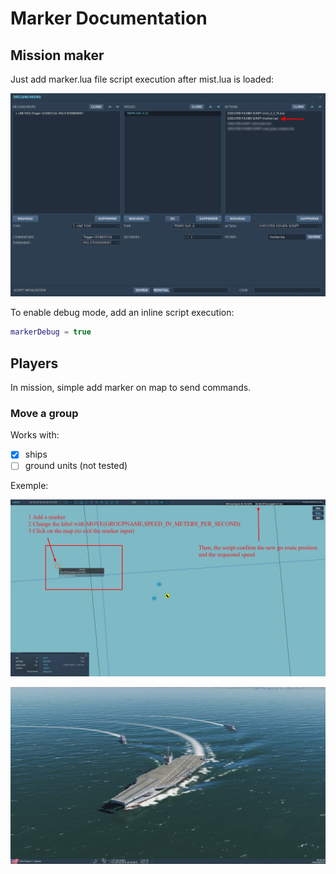 # Marker Documentation

## Mission maker

Just add marker.lua file script execution after mist.lua is loaded:

![init_mission](marker/init_mission_maker.jpg)

To enable debug mode, add an inline script execution:

```lua
markerDebug = true
```

## Players

In mission, simple add marker on map to send commands.

### Move a group

Works with:

* [x] ships
* [ ] ground units (not tested)

Exemple:

![move_map](marker/move_map.jpg)

![move_map](marker/move_external_view.jpg)

